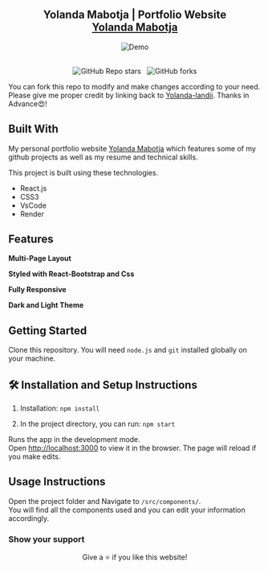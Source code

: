 <h2 align="center">
  Yolanda Mabotja | Portfolio Website<br/>
  <a href="https://portfoliowebsite-pxze.onrender.com" target="_blank">Yolanda Mabotja</a>
</h2>
<div align="center">
  <img alt="Demo" src="./Images/readme_img.png" />
</div>

<br/>

<div align="center">

![GitHub Repo stars](https://img.shields.io/github/stars/rahuljha4171/Portfolio-Website?color=red&logo=github&style=for-the-badge) &nbsp;
![GitHub forks](https://img.shields.io/github/forks/rahuljha4171/Portfolio-Website?color=red&logo=github&style=for-the-badge)

</div>

You can fork this repo to modify and make changes according to your need. Please give me proper credit by linking back to [Yolanda-landii](https://portfoliowebsite-pxze.onrender.com). Thanks in Advance😍!

## Built With

My personal portfolio website <a href="https://portfoliowebsite-pxze.onrender.com" target="_blank">Yolanda Mabotja</a> which features some of my github projects as well as my resume and technical skills.<br/>

This project is built using these technologies.

- React.js
- CSS3
- VsCode
- Render

## Features

**Multi-Page Layout**

**Styled with React-Bootstrap and Css**

**Fully Responsive**

**Dark and Light Theme**

## Getting Started

Clone this repository. You will need `node.js` and `git` installed globally on your machine.

## 🛠 Installation and Setup Instructions

1. Installation: `npm install`

2. In the project directory, you can run: `npm start`

Runs the app in the development mode.\
Open [http://localhost:3000](http://localhost:3000) to view it in the browser.
The page will reload if you make edits.

## Usage Instructions

Open the project folder and Navigate to `/src/components/`. <br/>
You will find all the components used and you can edit your information accordingly.

### Show your support



<p align="center">
Give a ⭐ if you like this website!
</p>
